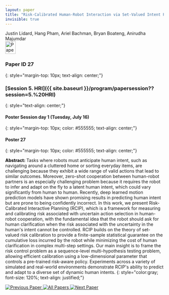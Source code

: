 ```yaml
---
layout: paper
title: "Risk-Calibrated Human-Robot Interaction via Set-Valued Intent Prediction"
invisible: true
---
```

<div class="paper-authors">
<div class="paper-author-box">
    <div class="paper-author-name">Justin Lidard, Hang Pham, Ariel Bachman, Bryan Boateng, Anirudha Majumdar</div>
    <div class="paper-author-uni"></div>
</div>

</div><div class="paper-pdf">
                <div> <a href="https://enriquecoronadozu.github.io/rssproceedings2024/rss20/p027.pdf"><img src="{{ site.baseurl }}/images/paper_link.png" alt="Paper Website" width = "33"  height = "40"/></a> </div>
                </div>

### Paper ID 27
{: style="margin-top: 10px; text-align: center;"}

### [Session 5. HRI]({{ site.baseurl }}/program/papersession??session=5.%20HRI)
{: style="text-align: center;"}

#### Poster Session day 1 (Tuesday, July 16)
{: style="margin-top: 10px; color: #555555; text-align: center;"}

#### Poster 27
{: style="margin-top: 10px; color: #555555; text-align: center;"}

<b style="color: black;">Abstract: </b>Tasks where robots must anticipate human intent, such as navigating around a cluttered home or sorting everyday items, are challenging because they exhibit a wide range of valid actions that lead to similar outcomes. Moreover, zero-shot cooperation between human-robot partners is an especially challenging problem because it requires the robot to infer and adapt on the fly to a latent human intent, which could vary significantly from human to human. Recently, deep learned motion prediction models have shown promising results in predicting human intent but are prone to being confidently incorrect. In this work, we present Risk-Calibrated Interactive Planning (RCIP), which is a framework for measuring and calibrating risk associated with uncertain action selection in human-robot cooperation, with the fundamental idea that the robot should ask for human clarification when the risk associated with the uncertainty in the human's intent cannot be controlled. RCIP builds on the theory of set-valued risk calibration to provide a finite-sample statistical guarantee on the cumulative loss incurred by the robot while minimizing the cost of human clarification in complex multi-step settings. Our main insight is to frame the risk control problem as a sequence-level multi-hypothesis testing problem, allowing efficient calibration using a low-dimensional parameter that controls a pre-trained risk-aware policy. Experiments across a variety of simulated and real-world environments demonstrate RCIP's ability to predict and adapt to a diverse set of dynamic human intents.
{: style="color:gray; font-size: 120%; text-align: justified;"}


<div class="paper-menu">
<a href="{{ site.baseurl }}/program/papers/026/"> <img src="{{ site.baseurl }}/images/previous_paper_icon.png" alt="Previous Paper" title="Previous Paper"/> </a>
<a href="{{ site.baseurl }}/program/papers"><img src="{{ site.baseurl }}/images/overview_icon.png" alt="All Papers" title="All Papers"/> </a>
<a href="{{ site.baseurl }}/program/papers/028/"> <img src="{{ site.baseurl }}/images/next_paper_icon.png" alt="Next Paper" title="Next Paper"/> </a>

</div>
